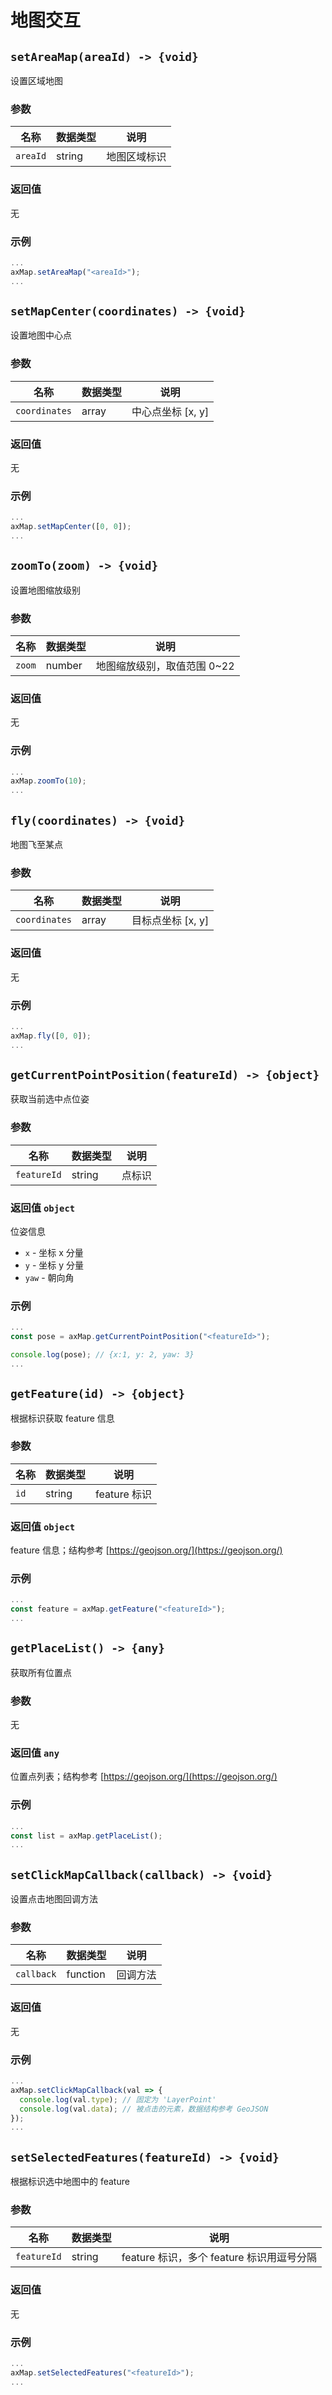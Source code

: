 # 地图交互

## `setAreaMap(areaId) -> {void}`

设置区域地图

### 参数

| 名称     | 数据类型 | 说明         |
| -------- | -------- | ------------ |
| `areaId` | string   | 地图区域标识 |

### 返回值

无

### 示例

```typescript
...
axMap.setAreaMap("<areaId>");
...
```

## `setMapCenter(coordinates) -> {void}`

设置地图中心点

### 参数

| 名称          | 数据类型      | 说明              |
| ------------- | ------------- | ----------------- |
| `coordinates` | array<number> | 中心点坐标 [x, y] |

### 返回值

无

### 示例

```typescript
...
axMap.setMapCenter([0, 0]);
...
```

## `zoomTo(zoom) -> {void}`

设置地图缩放级别

### 参数

| 名称   | 数据类型 | 说明                        |
| ------ | -------- | --------------------------- |
| `zoom` | number   | 地图缩放级别，取值范围 0~22 |

### 返回值

无

### 示例

```typescript
...
axMap.zoomTo(10);
...
```

## `fly(coordinates) -> {void}`

地图飞至某点

### 参数

| 名称          | 数据类型      | 说明              |
| ------------- | ------------- | ----------------- |
| `coordinates` | array<number> | 目标点坐标 [x, y] |

### 返回值

无

### 示例

```typescript
...
axMap.fly([0, 0]);
...
```

## `getCurrentPointPosition(featureId) -> {object}`

获取当前选中点位姿

### 参数

| 名称        | 数据类型 | 说明   |
| ----------- | -------- | ------ |
| `featureId` | string   | 点标识 |

### 返回值 `object`

位姿信息

* `x` - 坐标 x 分量
* `y` - 坐标 y 分量
* `yaw` - 朝向角

### 示例

```typescript
...
const pose = axMap.getCurrentPointPosition("<featureId>");

console.log(pose); // {x:1, y: 2, yaw: 3}
...
```

## `getFeature(id) -> {object}`

根据标识获取 feature 信息

### 参数

| 名称 | 数据类型 | 说明         |
| ---- | -------- | ------------ |
| `id` | string   | feature 标识 |

### 返回值 `object`

feature 信息；结构参考 [https://geojson.org/](https://geojson.org/)

### 示例

```typescript
...
const feature = axMap.getFeature("<featureId>");
...
```

## `getPlaceList() -> {any}`

获取所有位置点

### 参数

无

### 返回值 `any`

位置点列表；结构参考 [https://geojson.org/](https://geojson.org/)

### 示例

```typescript
...
const list = axMap.getPlaceList();
...
```

## `setClickMapCallback(callback) -> {void}`

设置点击地图回调方法

### 参数

| 名称       | 数据类型 | 说明     |
| ---------- | -------- | -------- |
| `callback` | function | 回调方法 |

### 返回值

无

### 示例

```typescript
...
axMap.setClickMapCallback(val => {
  console.log(val.type); // 固定为 'LayerPoint'
  console.log(val.data); // 被点击的元素，数据结构参考 GeoJSON
});
...
```

## `setSelectedFeatures(featureId) -> {void}`

根据标识选中地图中的 feature

### 参数

| 名称        | 数据类型 | 说明                                      |
| ----------- | -------- | ----------------------------------------- |
| `featureId` | string   | feature 标识，多个 feature 标识用逗号分隔 |

### 返回值

无

### 示例

```typescript
...
axMap.setSelectedFeatures("<featureId>");
...
```

